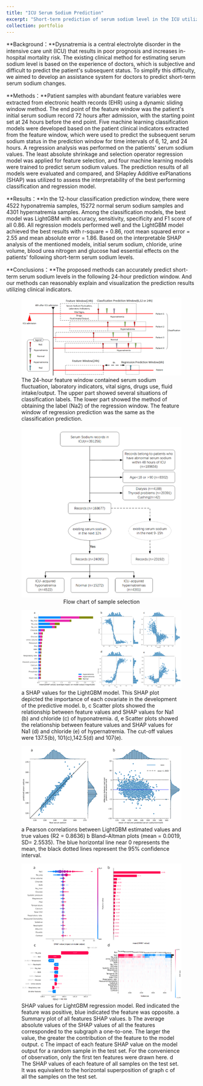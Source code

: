 ```yaml
---
title: "ICU Serum Sodium Prediction"
excerpt: "Short-term prediction of serum sodium level in the ICU utilizing interpretable machine learning<br/><img src='/images/ICU_Serum_Sodium/1.png'>"
collection: portfolio
---
```


**Background：**Dysnatremia is a central electrolyte disorder in the intensive care unit (ICU) that results in poor prognosis and increases in-hospital mortality risk. The existing clinical method for estimating serum sodium level is based on the experience of doctors, which is subjective and difficult to predict the patient's subsequent status. To simplify this difficulty, we aimed to develop an assistance system for doctors to predict short-term serum sodium changes.

**Methods：**Patient samples with abundant feature variables were extracted from electronic health records (EHR) using a dynamic sliding window method. The end point of the feature window was the patient's initial serum sodium record 72 hours after admission, with the starting point set at 24 hours before the end point. Five machine learning classification models were developed based on the patient clinical indicators extracted from the feature window, which were used to predict the subsequent serum sodium status in the prediction window for time intervals of 6, 12, and 24 hours. A regression analysis was performed on the patients' serum sodium values. The least absolute shrinkage and selection operator regression model was applied for feature selection, and four machine learning models were trained to predict serum sodium values. The prediction results of all models were evaluated and compared, and SHapley Additive exPlanations (SHAP) was utilized to assess the interpretability of the best performing classification and regression model.

**Results：**In the 12-hour classification prediction window, there were 4522 hyponatremia samples, 15272 normal serum sodium samples and 4301 hypernatremia samples. Among the classification models, the best model was LightGBM with accuracy, sensitivity, specificity and F1 score of all 0.86. All regression models performed well and the LightGBM model achieved the best results with r-square = 0.86, root mean squared error = 2.55 and mean absolute error = 1.86. Based on the interpretable SHAP analysis of the mentioned models, initial serum sodium, chloride, urine volume, blood urea nitrogen and glucose had essential effects on the patients' following short-term serum sodium levels.

**Conclusions：**The proposed methods can accurately predict short-term serum sodium levels in the following 24-hour prediction window. And our methods can reasonably explain and visualization the prediction results utilizing clinical indicators.

<figure>
  <img src='/images/ICU_Serum_Sodium/1.png' alt="models metrics">
  <figcaption>The 24-hour feature window contained serum sodium fluctuation,  laboratory indicators, vital signs, drugs use, fluid intake/output. The upper part showed several situations of classification labels. The lower part showed the method of obtaining the label (Na2) of the regression window. The feature window of regression prediction was the same as the classification prediction.</figcaption>
</figure>

<div style="text-align: center;">
  <figure>
    <img src='/images/ICU_Serum_Sodium/2.png' alt="models metrics">
    <figcaption>Flow chart of sample selection</figcaption>
  </figure>
</div>


<figure>
  <img src='/images/ICU_Serum_Sodium/3.png' alt="models metrics">
  <figcaption>a SHAP values for the LightGBM model. This SHAP plot depicted the importance of each covariate in the development of the predictive model. b, c Scatter plots showed the relationship between feature values and SHAP values for Na1 (b) and chloride (c) of hyponatremia. d, e Scatter plots showed the relationship between feature values and SHAP values for Na1 (d) and chloride (e) of hypernatremia. The cut-off values were 137.5(b), 101(c),142.5(d) and 107(e).</figcaption>
</figure>

<figure>
  <img src='/images/ICU_Serum_Sodium/4.png' alt="models metrics">
  <figcaption>a Pearson correlations between LightGBM estimated values and true values (R2 = 0.8636)  b Bland–Altman plots (mean = 0.0019, SD= 2.5535). The blue horizontal line near 0 represents the mean, the black dotted lines represent the 95% confidence interval.</figcaption>
</figure>

<figure>
  <img src='/images/ICU_Serum_Sodium/5.png' alt="models metrics">
  <figcaption>SHAP values for LightGBM regression model. Red indicated the feature was positive, blue indicated the feature was opposite. a Summary plot of all features SHAP values. b The average absolute values of the SHAP values of all the features corresponded to the subgraph a one-to-one. The larger the value, the greater the contribution of the feature to the model output. c The impact of each feature SHAP value on the model output for a random sample in the test set. For the convenience of observation, only the first ten features were drawn here. d The SHAP values of each feature of all samples on the test set. It was equivalent to the horizontal superposition of graph c of all the samples on the test set.</figcaption>
</figure>